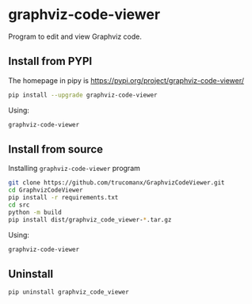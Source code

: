 # graphviz-code-viewer

Program to edit and view Graphviz code.


## Install from PYPI

The homepage in pipy is https://pypi.org/project/graphviz-code-viewer/

```bash
pip install --upgrade graphviz-code-viewer
```

Using:

```bash
graphviz-code-viewer
```

## Install from source
Installing `graphviz-code-viewer` program

```bash
git clone https://github.com/trucomanx/GraphvizCodeViewer.git
cd GraphvizCodeViewer
pip install -r requirements.txt
cd src
python -m build
pip install dist/graphviz_code_viewer-*.tar.gz
```
Using:

```bash
graphviz-code-viewer
```

## Uninstall

```bash
pip uninstall graphviz_code_viewer
```
